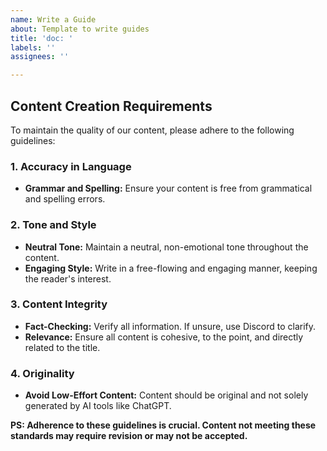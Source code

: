 ```yaml
---
name: Write a Guide
about: Template to write guides
title: 'doc: '
labels: ''
assignees: ''

---
```


<!-- Describe the requirements here -->

## Content Creation Requirements
To maintain the quality of our content, please adhere to the following guidelines:

### 1. Accuracy in Language
- **Grammar and Spelling:** Ensure your content is free from grammatical and spelling errors.

### 2. Tone and Style
- **Neutral Tone:** Maintain a neutral, non-emotional tone throughout the content.
- **Engaging Style:** Write in a free-flowing and engaging manner, keeping the reader's interest.

### 3. Content Integrity
- **Fact-Checking:** Verify all information. If unsure, use Discord to clarify.
- **Relevance:** Ensure all content is cohesive, to the point, and directly related to the title.

### 4. Originality
- **Avoid Low-Effort Content:** Content should be original and not solely generated by AI tools like ChatGPT.

**PS: Adherence to these guidelines is crucial. Content not meeting these standards may require revision or may not be accepted.**
